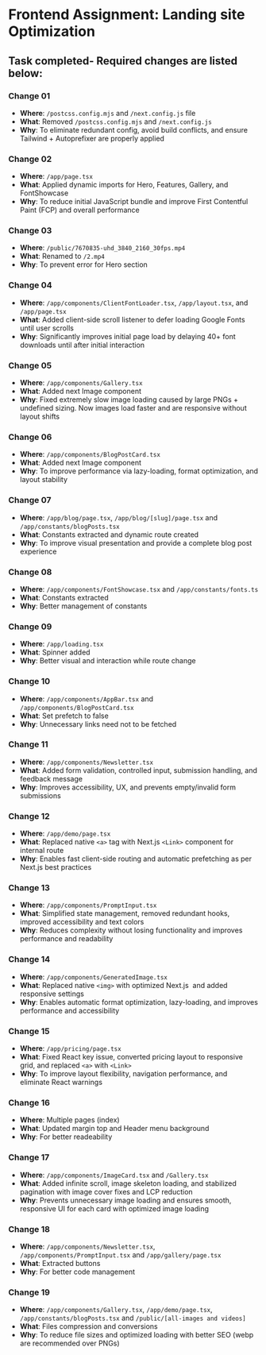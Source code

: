 # Frontend Assignment: Landing site Optimization

## Task completed- Required changes are listed below:

### Change 01

- **Where**: `/postcss.config.mjs` and `/next.config.js` file
- **What**: Removed `/postcss.config.mjs` and `/next.config.js`
- **Why**: To eliminate redundant config, avoid build conflicts, and ensure Tailwind + Autoprefixer are properly applied

### Change 02

- **Where**: `/app/page.tsx`
- **What**: Applied dynamic imports for Hero, Features, Gallery, and FontShowcase
- **Why**: To reduce initial JavaScript bundle and improve First Contentful Paint (FCP) and overall performance

### Change 03

- **Where**: `/public/7670835-uhd_3840_2160_30fps.mp4`
- **What**: Renamed to `/2.mp4`
- **Why**: To prevent error for Hero section

### Change 04

- **Where**: `/app/components/ClientFontLoader.tsx`, `/app/layout.tsx`, and `/app/page.tsx`
- **What**: Added client-side scroll listener to defer loading Google Fonts until user scrolls
- **Why**: Significantly improves initial page load by delaying 40+ font downloads until after initial interaction

### Change 05

- **Where**: `/app/components/Gallery.tsx`
- **What**: Added next Image component
- **Why**: Fixed extremely slow image loading caused by large PNGs + undefined sizing. Now images load faster and are responsive without layout shifts

### Change 06

- **Where**: `/app/components/BlogPostCard.tsx`
- **What**: Added next Image component
- **Why**: To improve performance via lazy-loading, format optimization, and layout stability

### Change 07

- **Where**: `/app/blog/page.tsx`, `/app/blog/[slug]/page.tsx` and `/app/constants/blogPosts.tsx`
- **What**: Constants extracted and dynamic route created
- **Why**: To improve visual presentation and provide a complete blog post experience

### Change 08

- **Where**: `/app/components/FontShowcase.tsx` and `/app/constants/fonts.ts`
- **What**: Constants extracted
- **Why**: Better management of constants

### Change 09

- **Where**: `/app/loading.tsx`
- **What**: Spinner added
- **Why**: Better visual and interaction while route change

### Change 10

- **Where**: `/app/components/AppBar.tsx` and `/app/components/BlogPostCard.tsx`
- **What**: Set prefetch to false
- **Why**: Unnecessary links need not to be fetched

### Change 11

- **Where**: `/app/components/Newsletter.tsx`
- **What**: Added form validation, controlled input, submission handling, and feedback message
- **Why**: Improves accessibility, UX, and prevents empty/invalid form submissions

### Change 12

- **Where**: `/app/demo/page.tsx`
- **What**: Replaced native `<a>` tag with Next.js `<Link>` component for internal route
- **Why**: Enables fast client-side routing and automatic prefetching as per Next.js best practices

### Change 13

- **Where**: `/app/components/PromptInput.tsx`
- **What**: Simplified state management, removed redundant hooks, improved accessibility and text colors
- **Why**: Reduces complexity without losing functionality and improves performance and readability

### Change 14

- **Where**: `/app/components/GeneratedImage.tsx`
- **What**: Replaced native `<img>` with optimized Next.js <Image /> and added responsive settings
- **Why**: Enables automatic format optimization, lazy-loading, and improves performance and accessibility

### Change 15

- **Where**: `/app/pricing/page.tsx`
- **What**: Fixed React key issue, converted pricing layout to responsive grid, and replaced `<a>` with `<Link>`
- **Why**: To improve layout flexibility, navigation performance, and eliminate React warnings

### Change 16

- **Where**: Multiple pages (index)
- **What**: Updated margin top and Header menu background
- **Why**: For better readeability

### Change 17

- **Where**: `/app/components/ImageCard.tsx` and `/Gallery.tsx`
- **What**: Added infinite scroll, image skeleton loading, and stabilized pagination with image cover fixes and LCP reduction
- **Why**: Prevents unnecessary image loading and ensures smooth, responsive UI for each card with optimized image loading

### Change 18

- **Where**: `/app/components/Newsletter.tsx`, `/app/components/PromptInput.tsx` and `/app/gallery/page.tsx`
- **What**: Extracted buttons
- **Why**: For better code management

### Change 19

- **Where**: `/app/components/Gallery.tsx`, `/app/demo/page.tsx`, `/app/constants/blogPosts.tsx` and `/public/[all-images and videos]`
- **What**: Files compression and conversions
- **Why**: To reduce file sizes and optimized loading with better SEO (webp are recommended over PNGs)
